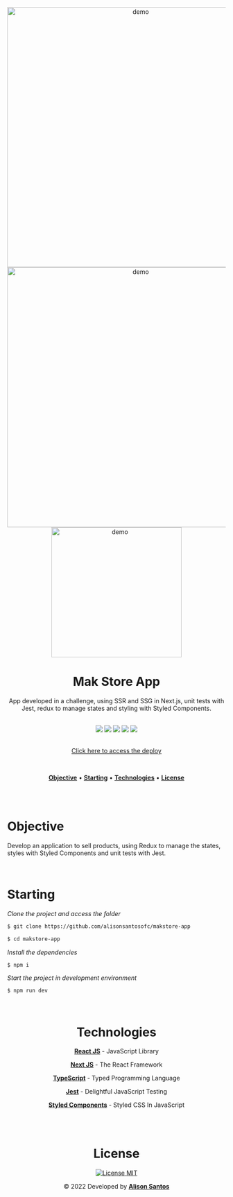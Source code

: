 <div align="center">
  <div>
     <img src="https://i.ibb.co/6B4q0kr/slider.png" width="600px" alt="demo" />
     <img src="https://i.ibb.co/YkmSZWH/demo2.png" width="600px" alt="demo" />
     <img src="https://i.ibb.co/f2NkwMP/demo1.png" height="300px" alt="demo" />
    
  </div>
</div>

<h1 align="center">Mak Store App</h1>
<p align="center">App developed in a challenge, using SSR and SSG in Next.js, unit tests with Jest, redux to manage states and styling with Styled Components.</p>

<br>

<div align="center">
  <span>
    <img src="https://img.shields.io/badge/Typescript-323330?style=for-the-badge&labelColor=1E7CE3&color=1E7CE3&logo=typescript&logoColor=fff"/>           </span>
  <span>
    <img src="https://img.shields.io/badge/ReactJS-323330?style=for-the-badge&labelColor=00B4FF&color=00B4FF&logo=react&logoColor=ffffff"/>
  </span>
  <span>
    <img src="https://img.shields.io/badge/NextJS-323330?style=for-the-badge&labelColor=080808&color=080808&logo=nextdotjs&logoColor=ffffff"/>
  </span>
  <span>
    <img src="https://img.shields.io/badge/Jest-323330?style=for-the-badge&labelColor=F55A2C&color=F55A2C&logo=jest&logoColor=fff"/>
  </span>
  <span>
    <img src="https://img.shields.io/badge/Styled Components-323330?style=for-the-badge&labelColor=E96DC9&color=E96DC9&logo=styledcomponents&logoColor=fff"/>
    </span>
</div>
<br>

<p align="center"><a href="https://githubrepoexplorer.netlify.app/">Click here to access the deploy</a></p>

<br>

<p align="center">
  <a href="#objective"><b>Objective</b></a> •
  <a href="#starting"><b>Starting</b></a> •
  <a href="#technologies"><b>Technologies</b></a> •
  <a href="#license"><b>License</b></a>
</p>
<br>
<br>

<div id="objective">
  <h1>Objective</h1>
  <p>
    Develop an application to sell products, using Redux to manage the states, styles with Styled Components and unit tests with Jest.
  </p>
</div>
<br>

<div id="starting">
  <h1>Starting</h1>

  *Clone the project and access the folder*

  ```bash
  $ git clone https://github.com/alisonsantosofc/makstore-app

  $ cd makstore-app
  ```

  *Install the dependencies*

  ```bash
  $ npm i
  ```

  *Start the project in development environment*

  ```bash
  $ npm run dev
  ```
</div>
<br>

<div align="center" id="technologies">
  <h1>Technologies</h1>

  <p><a href="https://pt-br.reactjs.org/"><b>React JS</b></a> -  JavaScript Library</p>
  
  <p><a href="https://nextjs.org/"><b>Next JS</b></a> -  The React Framework</p>

  <p><a href="https://www.typescriptlang.org/"><b>TypeScript</b></a> - Typed Programming Language</p>
  
  <p><a href="https://jestjs.io/pt-BR/"><b>Jest</b></a> - Delightful JavaScript Testing</p>

  <p><a href="https://styled-components.com/docs"><b>Styled Components</b></a> - Styled CSS In JavaScript</p>
</div>
<br>

<div align="center" id="license">

</div>

<br>
<div align="center" id="autor">
  <h1>License</h1>

  <p>
    <a href="https://opensource.org/licenses/MIT">
      <img src="https://img.shields.io/badge/License-MIT-blue.svg" alt="License MIT">
    </a>
  </p>

  <p>&copy; 2022 Developed by <b><a href="https://github.com/alisonsantosofc">Alison Santos</a></b></p>
</div>
